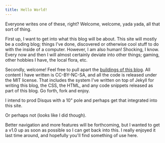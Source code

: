```yaml
---
title: Hello World!
---
```


Everyone writes one of these, right? Welcome, welcome, yada yada, all that sort of thing.

First up, I want to get into what this blog will be about. This site will mostly be a
coding blog; things I've done, discovered or otherwise cool stuff to do with the 
inside of a computer. However, I am also human! Shocking, I know. Every now and then 
I will almost certainly deviate into other things; gaming, other hobbies I have, the 
local flora, etc.

Secondly, welcome! Feel free to pull apart the [buildings of this blog][source]. All
content I have written is CC-BY-NC-SA, and all the code is released under the MIT
license. That includes the system I've written on top of Jekyll for writing this blog,
the CSS, the HTML, and any code snippets released as part of this blog. Go forth, fork
and enjoy.

I intend to prod Disqus with a 10" pole and perhaps get that integrated into this site.

Or perhaps not (looks like I did though).

Better navigation and more features will be forthcoming, but I wanted to get a v1.0 up
as soon as possible so I can get back into this. I really enjoyed it last time around,
and hopefully you'll find something of use here.

  [source]: http://github.com/mscharley/mscharley.github.com/
